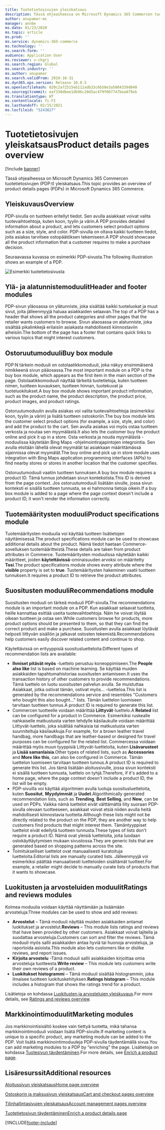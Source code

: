 ```yaml
---
title: Tuotetietosivujen yleiskatsaus
description: Tässä ohjeaiheessa on Microsoft Dynamics 365 Commercen tuotetietosivujen (PDP:t) yleiskatsaus.
author: anupamar-ms
manager: annbe
ms.date: 01/23/2020
ms.topic: article
ms.prod: ''
ms.service: dynamics-365-commerce
ms.technology: ''
ms.search.form: ''
audience: Application User
ms.reviewer: v-chgri
ms.search.region: Global
ms.search.industry: ''
ms.author: anupamar
ms.search.validFrom: 2019-10-31
ms.dyn365.ops.version: Release 10.0.5
ms.openlocfilehash: 020c2a72515eb112adb33c6b58e3a5084339d040
ms.sourcegitcommit: eaf330dbee1db96c20d5ac479f007747bea079eb
ms.translationtype: HT
ms.contentlocale: fi-FI
ms.lasthandoff: 02/15/2021
ms.locfileid: "5243827"
---
```

# <a name="product-details-pages-overview"></a><span data-ttu-id="c153f-103">Tuotetietosivujen yleiskatsaus</span><span class="sxs-lookup"><span data-stu-id="c153f-103">Product details pages overview</span></span>

[!include [banner](includes/banner.md)]

<span data-ttu-id="c153f-104">Tässä ohjeaiheessa on Microsoft Dynamics 365 Commercen tuotetietosivujen (PDP:t) yleiskatsaus.</span><span class="sxs-lookup"><span data-stu-id="c153f-104">This topic provides an overview of product details pages (PDPs) in Microsoft Dynamics 365 Commerce.</span></span>

## <a name="overview"></a><span data-ttu-id="c153f-105">Yleiskuvaus</span><span class="sxs-lookup"><span data-stu-id="c153f-105">Overview</span></span>

<span data-ttu-id="c153f-106">PDP-sivulla on tuotteen eritellyt tiedot. Sen avulla asiakkaat voivat valita tuotevaihtoehtoja, kuten koon, tyylin ja värin.</span><span class="sxs-lookup"><span data-stu-id="c153f-106">A PDP provides detailed information about a product, and lets customers select product options such as a size, style, and color.</span></span> <span data-ttu-id="c153f-107">PDP-sivulla on oltava kaikki tuotteen tiedot, joita asiakas tarvitsee ostopäätöksen tekemiseen.</span><span class="sxs-lookup"><span data-stu-id="c153f-107">A PDP should showcase all the product information that a customer requires to make a purchase decision.</span></span>

<span data-ttu-id="c153f-108">Seuraavassa kuvassa on esimerkki PDP-sivusta.</span><span class="sxs-lookup"><span data-stu-id="c153f-108">The following illustration shows an example of a PDP.</span></span>

![Esimerkki tuotetietosivusta](./media/pdp.PNG)

## <a name="header-and-footer-modules"></a><span data-ttu-id="c153f-110">Ylä- ja alatunnistemoduulit</span><span class="sxs-lookup"><span data-stu-id="c153f-110">Header and footer modules</span></span>

<span data-ttu-id="c153f-111">PDP-sivun yläosassa on ylätunniste, joka sisältää kaikki tuoteluokat ja muut sivut, joita jälleenmyyjä haluaa asiakkaiden selaavan.</span><span class="sxs-lookup"><span data-stu-id="c153f-111">The top of a PDP has a header that shows all the product categories and other pages that the retailer wants customers to browse.</span></span> <span data-ttu-id="c153f-112">Sivun alaosassa on alatunniste, joka sisältää pikalinkkejä erilaisiin asiakasta mahdollisesti kiinnostaviin aiheisiin.</span><span class="sxs-lookup"><span data-stu-id="c153f-112">The bottom of the page has a footer that contains quick links to various topics that might interest customers.</span></span>

## <a name="buy-box-module"></a><span data-ttu-id="c153f-113">Ostoruutumoduuli</span><span class="sxs-lookup"><span data-stu-id="c153f-113">Buy box module</span></span>

<span data-ttu-id="c153f-114">PDP:N tärkein moduuli on ostolaatikkomoduuli, joka näkyy ensimmäisenä nimikkeenä sivun pääosassa.</span><span class="sxs-lookup"><span data-stu-id="c153f-114">The most important module on a PDP is the buy box module, which appears as the first item in the main section of the page.</span></span> <span data-ttu-id="c153f-115">Ostolaatikkomoduuli näyttää tärkeitä tuotetietoja, kuten tuotteen nimen, tuotteen kuvauksen, tuotteen hinnan, tuotekuvat ja tuoteluokitukset.</span><span class="sxs-lookup"><span data-stu-id="c153f-115">A buy box module shows important product information, such as the product name, the product description, the product price, product images, and product ratings.</span></span>

<span data-ttu-id="c153f-116">Ostoruutumoduulin avulla asiakas voi valita tuotevaihtoehtoja (esimerkiksi koon, tyylin ja värin) ja lisätä tuotteen ostoskoriin.</span><span class="sxs-lookup"><span data-stu-id="c153f-116">The buy box module lets the customer select product options (for example, a size, style, and color) and add the product to the cart.</span></span> <span data-ttu-id="c153f-117">Sen avulla asiakas voi myös ostaa tuotteen verkosta ja noutaa sen myymälästä.</span><span class="sxs-lookup"><span data-stu-id="c153f-117">It also lets the customer buy the product online and pick it up in a store.</span></span> <span data-ttu-id="c153f-118">Osta verkosta ja nouda myymälästä -moduulissa käytetään Bing Maps -ohjelmointirajapintojen integrointia. Sen avulla etsitään lähellä olevat myymälät tai asiakkaan määrittämässä sijainnissa olevat myymälät.</span><span class="sxs-lookup"><span data-stu-id="c153f-118">The buy online and pick up in store module uses integration with Bing Maps application programming interfaces (APIs) to find nearby stores or stores in another location that the customer specifies.</span></span>

<span data-ttu-id="c153f-119">Ostoruutumoduuli vaatiin tuotteen tunnuksen.</span><span class="sxs-lookup"><span data-stu-id="c153f-119">A buy box module requires a product ID.</span></span> <span data-ttu-id="c153f-120">Tämä tunnus johdetaan sivun kontekstista.</span><span class="sxs-lookup"><span data-stu-id="c153f-120">This ID is derived from the page context.</span></span> <span data-ttu-id="c153f-121">Jos ostoruutumoduuli lisätään sivulle, jossa sivun konteksti ei sisällä tuotteen tunnusta, se ei hahmonna tietoja oikein.</span><span class="sxs-lookup"><span data-stu-id="c153f-121">If a buy box module is added to a page where the page context doesn't include a product ID, it won't render the information correctly.</span></span>

## <a name="product-specifications-module"></a><span data-ttu-id="c153f-122">Tuotemääritysten moduuli</span><span class="sxs-lookup"><span data-stu-id="c153f-122">Product specifications module</span></span>

<span data-ttu-id="c153f-123">Tuotemääritysten moduulia voi käyttää tuotteen lisätietojen näyttämisessä.</span><span class="sxs-lookup"><span data-stu-id="c153f-123">The product specifications module can be used to showcase additional details about the product.</span></span> <span data-ttu-id="c153f-124">Nämä tiedot haetaan Commerce-sovelluksen tuotemääritteistä.</span><span class="sxs-lookup"><span data-stu-id="c153f-124">These details are taken from product attributes in Commerce.</span></span> <span data-ttu-id="c153f-125">Tuotemääritysten moduulissa näytetään kaikki määritteet, joiden **käytettävissä**-ominaisuuden arvoksi on määritetty **Tosi**.</span><span class="sxs-lookup"><span data-stu-id="c153f-125">The product specifications module shows every attribute where the **visible** property is set to **true**.</span></span> <span data-ttu-id="c153f-126">Tuotemääritysten hakeminen vaatii tuotteen tunnuksen.</span><span class="sxs-lookup"><span data-stu-id="c153f-126">It requires a product ID to retrieve the product attributes.</span></span>

## <a name="recommendations-module"></a><span data-ttu-id="c153f-127">Suositusten moduuli</span><span class="sxs-lookup"><span data-stu-id="c153f-127">Recommendations module</span></span>

<span data-ttu-id="c153f-128">Suositusten moduuli on tärkeä moduuli PDP-sivulla.</span><span class="sxs-lookup"><span data-stu-id="c153f-128">The recommendations module is an important module on a PDP.</span></span> <span data-ttu-id="c153f-129">Kun asiakkaat selaavat tuotteita, heille kannattaa esittää useita tuotevaihtoehtoja. Näin he voivat löytää oikean tuotteen ja ostaa sen.</span><span class="sxs-lookup"><span data-stu-id="c153f-129">While customers browse for products, more product options should be presented to them, so that they can find the correct product and make a purchase.</span></span> <span data-ttu-id="c153f-130">Suositusten avulla asiakkaat löytävät helposti liittyvän sisällön ja jatkavat ostosten tekemistä.</span><span class="sxs-lookup"><span data-stu-id="c153f-130">Recommendations help customers easily discover related content and continue to shop.</span></span>

<span data-ttu-id="c153f-131">Käytettävissä on erityyppisiä suositusluetteloita:</span><span class="sxs-lookup"><span data-stu-id="c153f-131">Different types of recommendation lists are available:</span></span>

- <span data-ttu-id="c153f-132">**Ihmiset pitävät myös** -luettelo perustuu koneoppimiseen.</span><span class="sxs-lookup"><span data-stu-id="c153f-132">The **People also like** list is based on machine learning.</span></span> <span data-ttu-id="c153f-133">Se käyttää muiden asiakkaiden tapahtumahistoriaa suositusten antamiseen.</span><span class="sxs-lookup"><span data-stu-id="c153f-133">It uses the transaction history of other customers to provide recommendations.</span></span> <span data-ttu-id="c153f-134">Tämä luettelo on luotu suositusten palvelun avulla. Se muistuttaa Asiakkaat, jotka ostivat tämän, ostivat myös... -luetteloa.</span><span class="sxs-lookup"><span data-stu-id="c153f-134">This list is generated by the recommendations service and resembles "Customers who bought this also bought..." lists.</span></span> <span data-ttu-id="c153f-135">Tämän luettelon luomiseen tarvitaan tuotteen tunnus.</span><span class="sxs-lookup"><span data-stu-id="c153f-135">A product ID is required to generate this list.</span></span>
- <span data-ttu-id="c153f-136">Commercen tuotteelle voidaan määrittää **Liittyvät**-luettelo.</span><span class="sxs-lookup"><span data-stu-id="c153f-136">A **Related** list can be configured for a product in Commerce.</span></span> <span data-ttu-id="c153f-137">Esimerkiksi ruskealle nahkaiselle matkustusta varten tehdylle käsilaukulle voidaan määrittää Liittyvät-luettelo, joka sisältää nahkaisia tai matkustusta varten suunniteltuja käsilaukkuja.</span><span class="sxs-lookup"><span data-stu-id="c153f-137">For example, for a brown leather travel handbag, more handbags that are leather-based or designed for travel purposes can be configured for the related list.</span></span> <span data-ttu-id="c153f-138">Commercessa voidaan määrittää myös muun tyyppisiä Liittyvät-luetteloita, kuten **Lisävarusteet** ja **Lisää samanlaisia**.</span><span class="sxs-lookup"><span data-stu-id="c153f-138">Other types of related lists, such as **Accessories** and **More like this**, can also be configured in Commerce.</span></span> <span data-ttu-id="c153f-139">Tämän luettelon luomiseen tarvitaan tuotteen tunnus.</span><span class="sxs-lookup"><span data-stu-id="c153f-139">A product ID is required to generate this list.</span></span> <span data-ttu-id="c153f-140">Jos tämä lisätään aloitussivulle, jossa sivun konteksti ei sisällä tuotteen tunnusta, luettelo on tyhjä.</span><span class="sxs-lookup"><span data-stu-id="c153f-140">Therefore, if it's added to a home page, where the page context doesn't include a product ID, the list will be empty.</span></span>
- <span data-ttu-id="c153f-141">PDP-sivuilla voi käyttää algoritmien avulla luotuja suositusluetteloita, kuten **Suositut**, **Myydyimmät** ja **Uudet**.</span><span class="sxs-lookup"><span data-stu-id="c153f-141">Algorithmically generated recommendation lists, such as **Trending**, **Best Selling**, and **New**, can be used on PDPs.</span></span> <span data-ttu-id="c153f-142">Vaikka nämä luettelot eivät välttämättä liity suoraan PDP-sivulla olevaan tuotteeseen, asiakkaat voivat etsiä niiden avulla heitä mahdollisesti kiinnostavia tuotteita.</span><span class="sxs-lookup"><span data-stu-id="c153f-142">Although these lists might not be directly related to the product on the PDP, they are another way to help customers find products that might interest them.</span></span> <span data-ttu-id="c153f-143">Tämäntyyppiset luettelot eivät edellytä tuotteen tunnusta.</span><span class="sxs-lookup"><span data-stu-id="c153f-143">These types of lists don't require a product ID.</span></span> <span data-ttu-id="c153f-144">Nämä ovat yleisiä luetteloita, joita luodaan ostokäyttäytymisen mukaan sivustossa.</span><span class="sxs-lookup"><span data-stu-id="c153f-144">They are generic lists that are generated based on shopping patterns across the site.</span></span>
- <span data-ttu-id="c153f-145">Toimitukselliset luettelot ovat manuaalisesti kuratoituja luetteloita.</span><span class="sxs-lookup"><span data-stu-id="c153f-145">Editorial lists are manually curated lists.</span></span> <span data-ttu-id="c153f-146">Jälleenmyyjä voi esimerkiksi päättää manuaalisesti luetteloiden sisältämät tuotteet.</span><span class="sxs-lookup"><span data-stu-id="c153f-146">For example, a retailer might decide to manually curate lists of products that it wants to showcase.</span></span>

## <a name="ratings-and-reviews-modules"></a><span data-ttu-id="c153f-147">Luokitusten ja arvosteluiden moduulit</span><span class="sxs-lookup"><span data-stu-id="c153f-147">Ratings and reviews modules</span></span>

<span data-ttu-id="c153f-148">Kolmea moduulia voidaan käyttää näyttämään ja lisäämään arvosteluja:</span><span class="sxs-lookup"><span data-stu-id="c153f-148">Three modules can be used to show and add reviews:</span></span>

- <span data-ttu-id="c153f-149">**Arvostelut** – Tämä moduuli näyttää muiden asiakkaiden antamat luokitukset ja arvostelut.</span><span class="sxs-lookup"><span data-stu-id="c153f-149">**Reviews** – This module lists ratings and reviews that have been provided by other customers.</span></span> <span data-ttu-id="c153f-150">Asiakkaat voivat lajitella ja suodattaa arvosteluja.</span><span class="sxs-lookup"><span data-stu-id="c153f-150">Customers can sort and filter the reviews.</span></span> <span data-ttu-id="c153f-151">Tämä moduuli myös sallii asiakkaiden antaa hyviä tai huonoja arvosteluja, ja raportoida asioista.</span><span class="sxs-lookup"><span data-stu-id="c153f-151">This module also lets customers like or dislike reviews, and report issues.</span></span>
- <span data-ttu-id="c153f-152">**Kirjoita arvostelu** -Tämä moduuli sallii asiakkaiden kirjoittaa omia arvosteluja tuotteesta.</span><span class="sxs-lookup"><span data-stu-id="c153f-152">**Write review** – This module lets customers write their own reviews of a product.</span></span>
- <span data-ttu-id="c153f-153">**Luokitukset histogrammi** – Tämä moduuli sisältää histogrammin, joka ilmaisee tuotteen luokituskehityksen.</span><span class="sxs-lookup"><span data-stu-id="c153f-153">**Ratings histogram** – This module includes a histogram that shows the ratings trend for a product.</span></span>

<span data-ttu-id="c153f-154">Lisätietoja on kohdassa [Luokitusten ja arvostelujen yleiskuvaus](ratings-reviews-overview.md).</span><span class="sxs-lookup"><span data-stu-id="c153f-154">For more details, see [Ratings and reviews overview](ratings-reviews-overview.md).</span></span>

## <a name="marketing-modules"></a><span data-ttu-id="c153f-155">Markkinointimoduulit</span><span class="sxs-lookup"><span data-stu-id="c153f-155">Marketing modules</span></span>

<span data-ttu-id="c153f-156">Jos markkinointisisältö koskee vain tiettyä tuotetta, mikä tahansa markkinointimoduuli voidaan lisätä PDP-sivulle.</span><span class="sxs-lookup"><span data-stu-id="c153f-156">If marketing content is unique to a specific product, any marketing module can be added to the PDP.</span></span> <span data-ttu-id="c153f-157">Voit lisätä markkinointimoduuleja PDP-sivulla täydentämällä sivua.</span><span class="sxs-lookup"><span data-stu-id="c153f-157">You can add marketing modules to a PDP by "enriching" the page.</span></span> <span data-ttu-id="c153f-158">Lisätietoja on kohdassa [Tuotesivun täydentäminen](enrich-product-page.md).</span><span class="sxs-lookup"><span data-stu-id="c153f-158">For more details, see [Enrich a product page](enrich-product-page.md).</span></span>

## <a name="additional-resources"></a><span data-ttu-id="c153f-159">Lisäresurssit</span><span class="sxs-lookup"><span data-stu-id="c153f-159">Additional resources</span></span>

[<span data-ttu-id="c153f-160">Aloitussivun yleiskatsaus</span><span class="sxs-lookup"><span data-stu-id="c153f-160">Home page overview</span></span>](quick-tour-home-page.md)

[<span data-ttu-id="c153f-161">Ostoskorin ja maksusivun yleiskatsaus</span><span class="sxs-lookup"><span data-stu-id="c153f-161">Cart and checkout pages overview</span></span>](quick-tour-cart-checkout.md)

[<span data-ttu-id="c153f-162">Tilinhallintasivujen yleiskatsaus</span><span class="sxs-lookup"><span data-stu-id="c153f-162">Account management pages overview</span></span>](quick-tour-account-management.md)

[<span data-ttu-id="c153f-163">Tuotetietosivun täydentäminen</span><span class="sxs-lookup"><span data-stu-id="c153f-163">Enrich a product details page</span></span>](enrich-product-page.md)


[!INCLUDE[footer-include](../includes/footer-banner.md)]